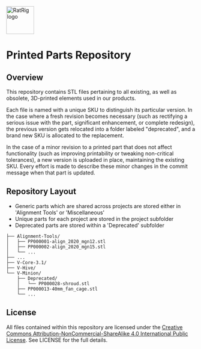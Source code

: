 <a href="https://ratrig.com/">
    <img src="https://ratrig.com/media/athlete2/default/RR_Logo_White.png" alt="RatRig logo" title="RatRig" height="74" />
</a>

# Printed Parts Repository

## Overview
This repository contains STL files pertaining to all existing, as well as obsolete, 3D-printed elements used in our products.

Each file is named with a unique SKU to distinguish its particular version. In the case where a fresh revision becomes necessary (such as rectifying a serious issue with the part, significant enhancement, or complete redesign), the previous version gets relocated into a folder labeled "deprecated", and a brand new SKU is allocated to the replacement.

In the case of a minor revision to a printed part that does not affect functionality (such as improving printability or tweaking non-critical tolerances), a new version is uploaded in place, maintaining the existing SKU. Every effort is made to describe these minor changes in the commit message when that part is updated.

## Repository Layout
- Generic parts which are shared across projects are stored either in 'Alignment Tools' or 'Miscellaneous'
- Unique parts for each project are stored in the project subfolder
- Deprecated parts are stored within a 'Deprecated' subfolder
```
├── Alignment-Tools/
│   ├── PP000001-align_2020_mgn12.stl
│   ├── PP000002-align_2020_mgn15.stl
│   └── ...
├── ...
├── V-Core-3.1/
├── V-Hive/
└── V-Minion/
    ├── Deprecated/
    │   └── PP000028-shroud.stl
    ├── PP000013-40mm_fan_cage.stl
    └── ...
```

## License

All files contained within this repository are licensed under the [Creative Commons Attribution-NonCommercial-ShareAlike 4.0 International Public License](https://creativecommons.org/licenses/by-nc-sa/4.0/). See LICENSE for the full details.